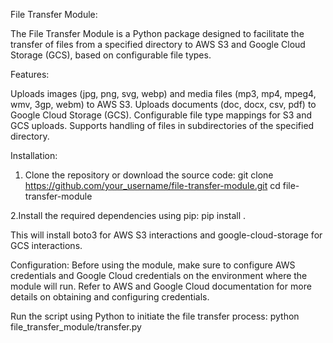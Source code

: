 File Transfer Module:

The File Transfer Module is a Python package designed to facilitate the transfer of files from a specified directory to AWS S3 and Google Cloud Storage 
(GCS), based on configurable file types.

Features:

Uploads images (jpg, png, svg, webp) and media files (mp3, mp4, mpeg4, wmv, 3gp, webm) to AWS S3.
Uploads documents (doc, docx, csv, pdf) to Google Cloud Storage (GCS).
Configurable file type mappings for S3 and GCS uploads.
Supports handling of files in subdirectories of the specified directory.

Installation:

1. Clone the repository or download the source code:
	git clone https://github.com/your_username/file-transfer-module.git
	cd file-transfer-module

2.Install the required dependencies using pip:
	pip install .

This will install boto3 for AWS S3 interactions and google-cloud-storage for GCS interactions.

Configuration:
	Before using the module, make sure to configure AWS credentials and Google Cloud credentials on the environment where the module will run. 
	Refer to AWS and Google Cloud documentation for more details on obtaining and configuring credentials.

Run the script using Python to initiate the file transfer process:
	python file_transfer_module/transfer.py
